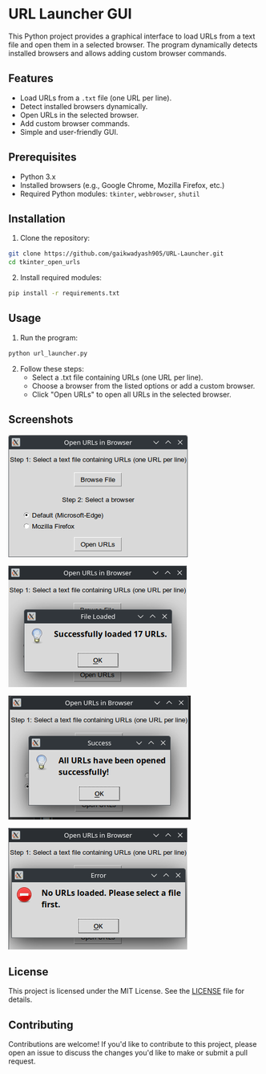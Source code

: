 # URL Launcher GUI

This Python project provides a graphical interface to load URLs from a text file and open them in a selected browser. The program dynamically detects installed browsers and allows adding custom browser commands.

## Features
- Load URLs from a `.txt` file (one URL per line).
- Detect installed browsers dynamically.
- Open URLs in the selected browser.
- Add custom browser commands.
- Simple and user-friendly GUI.

## Prerequisites
- Python 3.x
- Installed browsers (e.g., Google Chrome, Mozilla Firefox, etc.)
- Required Python modules: `tkinter`, `webbrowser`, `shutil`

## Installation
1. Clone the repository:
  ```bash
  git clone https://github.com/gaikwadyash905/URL-Launcher.git
  cd tkinter_open_urls
  ```
2. Install required modules:
  ```bash
  pip install -r requirements.txt
  ```

## Usage
1. Run the program:
  ```bash
  python url_launcher.py
  ```

2. Follow these steps:
   - Select a .txt file containing URLs (one URL per line).
   - Choose a browser from the listed options or add a custom browser.
   - Click "Open URLs" to open all URLs in the selected browser.

## Screenshots
![Image 1](screenshots/url_launcher.png "URL Launcher")

![Image 2](screenshots/url_launcher_file_loaded_msg.png "URL Launcher file loaded message")

![Image 3](screenshots/url_launcher_success_msg.png "URL Launcher - All URLs opened message")

![Image 3](screenshots/url_launcher_no_file_error_msg.png "URL Launcher - No file opened message")

## License
This project is licensed under the MIT License. See the [LICENSE](LICENSE "Licence file") file for details.


## Contributing
Contributions are welcome! If you'd like to contribute to this project, please open an issue to discuss the changes you'd like to make or submit a pull request.
